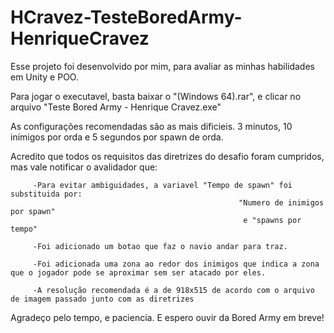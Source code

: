 # HCravez-TesteBoredArmy-HenriqueCravez

Esse projeto foi desenvolvido por mim, para avaliar as minhas habilidades em Unity e POO.

Para jogar o executavel, basta baixar o "(Windows 64).rar", e clicar no arquivo "Teste Bored Army - Henrique Cravez.exe"

As configurações recomendadas são as mais dificieis.
3 minutos,
10 inimigos por orda
e 5 segundos por spawn de orda.


Acredito que todos os requisitos das diretrizes do desafio foram cumpridos, mas vale notificar o avalidador que:

         -Para evitar ambiguidades, a variavel "Tempo de spawn" foi substituida por: 
                                                       "Numero de inimigos por spawn" 
                                                        e "spawns por tempo"
                                
         -Foi adicionado um botao que faz o navio andar para traz.
         
         -Foi adicionada uma zona ao redor dos inimigos que indica a zona que o jogador pode se aproximar sem ser atacado por eles.
         
         -A resolução recomendada é a de 918x515 de acordo com o arquivo de imagem passado junto com as diretrizes
         

Agradeço pelo tempo, e paciencia. E espero ouvir da Bored Army em breve!      
